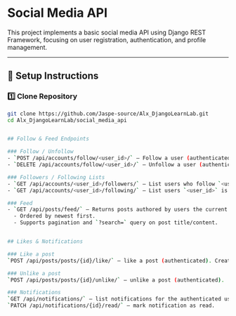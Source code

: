 # Social Media API

This project implements a basic social media API using Django REST Framework, focusing on user registration, authentication, and profile management.

---

## 🚀 Setup Instructions

### 1️⃣ Clone Repository
```bash
git clone https://github.com/Jaspe-source/Alx_DjangoLearnLab.git
cd Alx_DjangoLearnLab/social_media_api


## Follow & Feed Endpoints

### Follow / Unfollow
- `POST /api/accounts/follow/<user_id>/` — Follow a user (authenticated).
- `DELETE /api/accounts/follow/<user_id>/` — Unfollow a user (authenticated).

### Followers / Following Lists
- `GET /api/accounts/<user_id>/followers/` — List users who follow `<user_id>`.
- `GET /api/accounts/<user_id>/following/` — List users `<user_id>` is following.

### Feed
- `GET /api/posts/feed/` — Returns posts authored by users the current (authenticated) user follows.
  - Ordered by newest first.
  - Supports pagination and `?search=` query on post title/content.


## Likes & Notifications

### Like a post
`POST /api/posts/posts/{id}/like/` — like a post (authenticated). Creates a Notification for the post author.

### Unlike a post
`POST /api/posts/posts/{id}/unlike/` — unlike a post (authenticated).

### Notifications
`GET /api/notifications/` — list notifications for the authenticated user (unread first).
`PATCH /api/notifications/{id}/read/` — mark notification as read.
